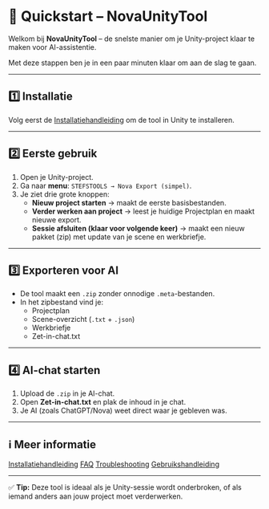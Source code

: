# 🚀 Quickstart – NovaUnityTool

Welkom bij **NovaUnityTool** – de snelste manier om je Unity-project klaar te maken voor AI-assistentie.

Met deze stappen ben je in een paar minuten klaar om aan de slag te gaan.

---

## 1️⃣ Installatie
Volg eerst de [Installatiehandleiding](INSTALL.md) om de tool in Unity te installeren.

---

## 2️⃣ Eerste gebruik
1. Open je Unity-project.
2. Ga naar **menu**: `STEFSTOOLS → Nova Export (simpel)`.
3. Je ziet drie grote knoppen:
   - **Nieuw project starten** → maakt de eerste basisbestanden.
   - **Verder werken aan project** → leest je huidige Projectplan en maakt nieuwe export.
   - **Sessie afsluiten (klaar voor volgende keer)** → maakt een nieuw pakket (zip) met update van je scene en werkbriefje.

---

## 3️⃣ Exporteren voor AI
- De tool maakt een `.zip` zonder onnodige `.meta`-bestanden.
- In het zipbestand vind je:
  - Projectplan
  - Scene-overzicht (`.txt` + `.json`)
  - Werkbriefje
  - Zet-in-chat.txt

---

## 4️⃣ AI-chat starten
1. Upload de `.zip` in je AI-chat.
2. Open **Zet-in-chat.txt** en plak de inhoud in je chat.
3. Je AI (zoals ChatGPT/Nova) weet direct waar je gebleven was.

---

## ℹ️ Meer informatie
[Installatiehandleiding](INSTALL.md)
[FAQ](FAQ.md)
[Troubleshooting](TROUBLESHOOTING.md)
[Gebruikshandleiding](USAGE.md)

---

✅ **Tip:** Deze tool is ideaal als je Unity-sessie wordt onderbroken, of als iemand anders aan jouw project moet verderwerken.
